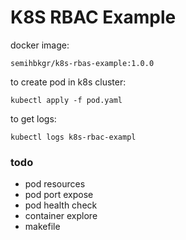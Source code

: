 # K8S RBAC Example

docker image:

`semihbkgr/k8s-rbas-example:1.0.0`

to create pod in k8s cluster:

```shell
kubectl apply -f pod.yaml
```

to get logs:

```shell
kubectl logs k8s-rbac-exampl
```

### todo

- pod resources
- pod port expose
- pod health check
- container explore
- makefile
